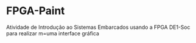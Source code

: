 # FPGA-Paint
Atividade de Introdução ao Sistemas Embarcados usando a FPGA DE1-Soc para realizar m=uma interface gráfica
